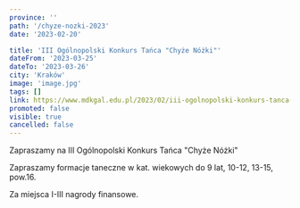 ```yaml
---
province: ''
path: '/chyze-nozki-2023'
date: '2023-02-20'

title: 'III Ogólnopolski Konkurs Tańca "Chyże Nóżki"'
dateFrom: '2023-03-25'
dateTo: '2023-03-26'
city: 'Kraków'
image: 'image.jpg'
tags: []
link: https://www.mdkgal.edu.pl/2023/02/iii-ogolnopolski-konkurs-tanca-chyze-nozki
promoted: false
visible: true
cancelled: false
---
```

Zapraszamy na III Ogólnopolski Konkurs Tańca "Chyże Nóżki"

Zapraszamy formacje taneczne w kat. wiekowych do 9 lat, 10-12, 13-15, pow.16.

Za miejsca I-III nagrody finansowe.
